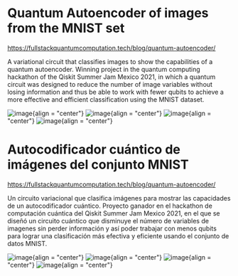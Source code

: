 # Quantum Autoencoder of images from the MNIST set
https://fullstackquantumcomputation.tech/blog/quantum-autoencoder/

A variational circuit that classifies images to show the capabilities of a quantum autoencoder. Winning project in the quantum computing hackathon of the Qiskit Summer Jam Mexico 2021, in which a quantum circuit was designed to reduce the number of image variables without losing information and thus be able to work with fewer qubits to achieve a more effective and efficient classification using the MNIST dataset.

<p align = "center">

![image](https://github.com/user-attachments/assets/dc08706f-eef9-4c3f-a075-821c16f81ab7){align = "center"}
![image](https://github.com/user-attachments/assets/db1f136f-588c-4ee7-8468-65133431ff8c){align = "center"}
![image](https://github.com/user-attachments/assets/11ce0f6c-eb6b-433a-b63a-f07c500e53b5){align = "center"}
![image](https://github.com/user-attachments/assets/495067b6-b4bb-423e-8a49-c42a86e517c8){align = "center"}



# Autocodificador cuántico de imágenes del conjunto MNIST
https://fullstackquantumcomputation.tech/blog/quantum-autoencoder/

Un circuito variacional que clasifica imágenes para mostrar las capacidades de un autocodificador cuántico. Proyecto ganador en el hackathon de computación cuántica del Qiskit Summer Jam Mexico 2021, en el que se diseñó un circuito cuántico que disminuye el número de variables de imagenes sin perder información y así poder trabajar con menos qubits para lograr una clasificación más efectiva y eficiente usando el conjunto de datos MNIST.


![image](https://github.com/user-attachments/assets/dc08706f-eef9-4c3f-a075-821c16f81ab7){align = "center"}
![image](https://github.com/user-attachments/assets/db1f136f-588c-4ee7-8468-65133431ff8c){align = "center"}
![image](https://github.com/user-attachments/assets/11ce0f6c-eb6b-433a-b63a-f07c500e53b5){align = "center"}
![image](https://github.com/user-attachments/assets/495067b6-b4bb-423e-8a49-c42a86e517c8){align = "center"}



